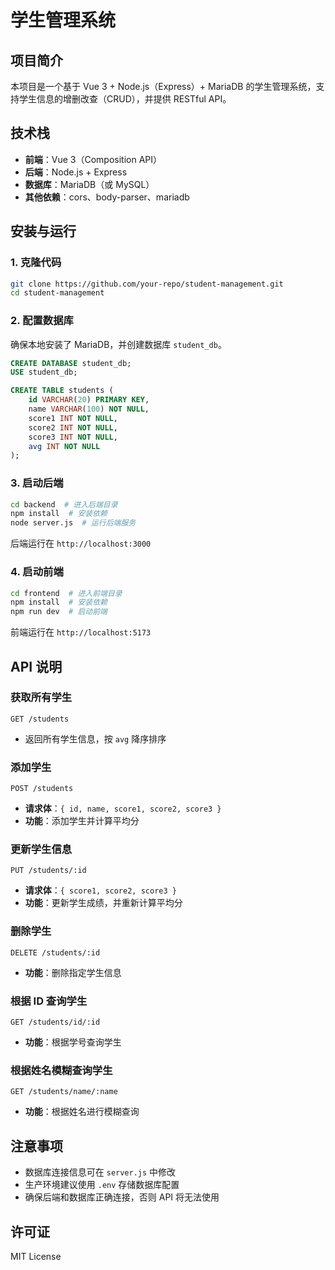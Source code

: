 # 学生管理系统

## 项目简介
本项目是一个基于 Vue 3 + Node.js（Express）+ MariaDB 的学生管理系统，支持学生信息的增删改查（CRUD），并提供 RESTful API。

## 技术栈
- **前端**：Vue 3（Composition API）
- **后端**：Node.js + Express
- **数据库**：MariaDB（或 MySQL）
- **其他依赖**：cors、body-parser、mariadb

## 安装与运行
### 1. 克隆代码
```sh
git clone https://github.com/your-repo/student-management.git
cd student-management
```

### 2. 配置数据库
确保本地安装了 MariaDB，并创建数据库 `student_db`。
```sql
CREATE DATABASE student_db;
USE student_db;

CREATE TABLE students (
    id VARCHAR(20) PRIMARY KEY,
    name VARCHAR(100) NOT NULL,
    score1 INT NOT NULL,
    score2 INT NOT NULL,
    score3 INT NOT NULL,
    avg INT NOT NULL
);
```

### 3. 启动后端
```sh
cd backend  # 进入后端目录
npm install  # 安装依赖
node server.js  # 运行后端服务
```
后端运行在 `http://localhost:3000`

### 4. 启动前端
```sh
cd frontend  # 进入前端目录
npm install  # 安装依赖
npm run dev  # 启动前端
```
前端运行在 `http://localhost:5173`

## API 说明
### 获取所有学生
```
GET /students
```
- 返回所有学生信息，按 `avg` 降序排序

### 添加学生
```
POST /students
```
- **请求体**：`{ id, name, score1, score2, score3 }`
- **功能**：添加学生并计算平均分

### 更新学生信息
```
PUT /students/:id
```
- **请求体**：`{ score1, score2, score3 }`
- **功能**：更新学生成绩，并重新计算平均分

### 删除学生
```
DELETE /students/:id
```
- **功能**：删除指定学生信息

### 根据 ID 查询学生
```
GET /students/id/:id
```
- **功能**：根据学号查询学生

### 根据姓名模糊查询学生
```
GET /students/name/:name
```
- **功能**：根据姓名进行模糊查询

## 注意事项
- 数据库连接信息可在 `server.js` 中修改
- 生产环境建议使用 `.env` 存储数据库配置
- 确保后端和数据库正确连接，否则 API 将无法使用

## 许可证
MIT License

